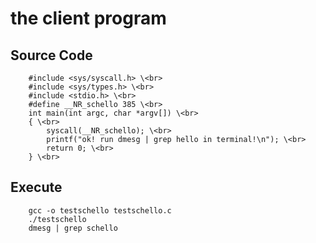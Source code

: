 the client program
===
Source Code
---
		#include <sys/syscall.h> \<br>
		#include <sys/types.h> \<br>
		#include <stdio.h> \<br>
		#define __NR_schello 385 \<br>
		int main(int argc, char *argv[]) \<br>
		{ \<br>
			syscall(__NR_schello); \<br>
			printf("ok! run dmesg | grep hello in terminal!\n"); \<br>
			return 0; \<br>
		} \<br>

Execute
---
		gcc -o testschello testschello.c
		./testschello
		dmesg | grep schello
